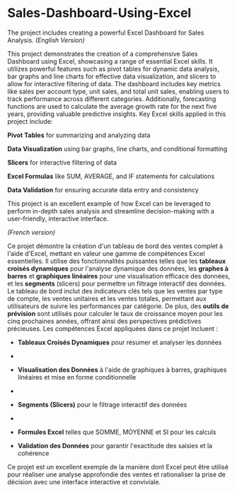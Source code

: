 # Sales-Dashboard-Using-Excel
The project includes creating a powerful Excel Dashboard for Sales Analysis.
*(English Version)*

This project demonstrates the creation of a comprehensive Sales Dashboard using Excel, showcasing a range of essential Excel skills. It utilizes powerful features such as pivot tables for dynamic data analysis, bar graphs and line charts for effective data visualization, and slicers to allow for interactive filtering of data. The dashboard includes key metrics like sales per account type, unit sales, and total unit sales, enabling users to track performance across different categories. Additionally, forecasting functions are used to calculate the average growth rate for the next five years, providing valuable predictive insights. Key Excel skills applied in this project include:

**Pivot Tables** for summarizing and analyzing data

**Data Visualization** using bar graphs, line charts, and conditional formatting

**Slicers** for interactive filtering of data

**Excel Formulas** like SUM, AVERAGE, and IF statements for calculations

**Data Validation** for ensuring accurate data entry and consistency

This project is an excellent example of how Excel can be leveraged to perform in-depth sales analysis and streamline decision-making with a user-friendly, interactive interface.

*(French version)*

Ce projet démontre la création d'un tableau de bord des ventes complet à l'aide d'Excel, mettant en valeur une gamme de compétences Excel essentielles. Il utilise des fonctionnalités puissantes telles que les **tableaux croisés dynamiques** pour l'analyse dynamique des données, les **graphes à barres** et **graphiques linéaires** pour une visualisation efficace des données, et les **segments** (slicers) pour permettre un filtrage interactif des données. Le tableau de bord inclut des indicateurs clés tels que les ventes par type de compte, les ventes unitaires et les ventes totales, permettant aux utilisateurs de suivre les performances par catégorie. De plus, des **outils de prévision** sont utilisés pour calculer le taux de croissance moyen pour les cinq prochaines années, offrant ainsi des perspectives prédictives précieuses. Les compétences Excel appliquées dans ce projet incluent :

- **Tableaux Croisés Dynamiques** pour résumer et analyser les données
- 
- **Visualisation des Données** à l'aide de graphiques à barres, graphiques linéaires et mise en forme conditionnelle
- 
- **Segments (Slicers)** pour le filtrage interactif des données
- 
- **Formules Excel** telles que SOMME, MOYENNE et SI pour les calculs

- **Validation des Données** pour garantir l'exactitude des saisies et la cohérence

Ce projet est un excellent exemple de la manière dont Excel peut être utilisé pour réaliser une analyse approfondie des ventes et rationaliser la prise de décision avec une interface interactive et conviviale.

